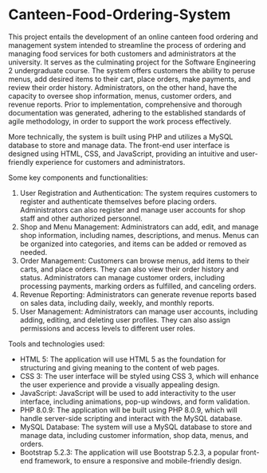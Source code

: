 # Canteen-Food-Ordering-System

This project entails the development of an online canteen food ordering and management system intended to streamline the process of ordering and managing food services for both customers and administrators at the university. It serves as the culminating project for the Software Engineering 2 undergraduate course. The system offers customers the ability to peruse menus, add desired items to their cart, place orders, make payments, and review their order history. Administrators, on the other hand, have the capacity to oversee shop information, menus, customer orders, and revenue reports. Prior to implementation, comprehensive and thorough documentation was generated, adhering to the established standards of agile methodology, in order to support the work process effectively.

More technically, the system is built using PHP and utilizes a MySQL database to store and manage data. The front-end user interface is designed using HTML, CSS, and JavaScript, providing an intuitive and user-friendly experience for customers and administrators.

Some key components and functionalities:
1. User Registration and Authentication:
The system requires customers to register and authenticate themselves before placing orders. Administrators can also register and manage user accounts for shop staff and other authorized personnel.
2. Shop and Menu Management:
Administrators can add, edit, and manage shop information, including names, descriptions, and menus. Menus can be organized into categories, and items can be added or removed as needed.
3. Order Management:
Customers can browse menus, add items to their carts, and place orders. They can also view their order history and status. Administrators can manage customer orders, including processing payments, marking orders as fulfilled, and canceling orders.
4. Revenue Reporting:
Administrators can generate revenue reports based on sales data, including daily, weekly, and monthly reports.
5. User Management:
Administrators can manage user accounts, including adding, editing, and deleting user profiles. They can also assign permissions and access levels to different user roles.

Tools and technologies used:
- HTML 5: The application will use HTML 5 as the foundation for structuring and giving meaning to the content of web pages.
- CSS 3: The user interface will be styled using CSS 3, which will enhance the user experience and provide a visually appealing design.
- JavaScript: JavaScript will be used to add interactivity to the user interface, including animations, pop-up windows, and form validation.
- PHP 8.0.9: The application will be built using PHP 8.0.9, which will handle server-side scripting and interact with the MySQL database.
- MySQL Database: The system will use a MySQL database to store and manage data, including customer information, shop data, menus, and orders.
- Bootstrap 5.2.3: The application will use Bootstrap 5.2.3, a popular front-end framework, to ensure a responsive and mobile-friendly design.
